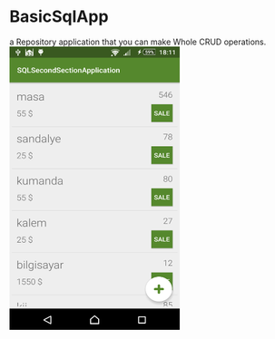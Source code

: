 # BasicSqlApp
a Repository application that
you can make Whole CRUD operations.</br>
<img src="https://github.com/haliltprkk/BasicSqlApp/blob/master/images/sqlBasic.png" width="300" height="500" align="left"/>
